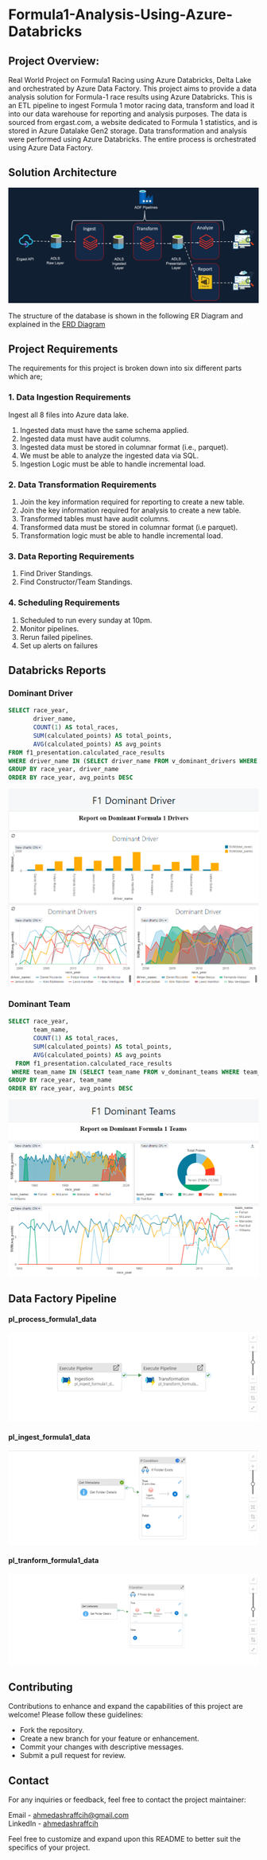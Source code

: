 # Formula1-Analysis-Using-Azure-Databricks

## Project Overview:
Real World Project on Formula1 Racing using Azure Databricks, Delta Lake and orchestrated by Azure Data Factory.
This project aims to provide a data analysis solution for Formula-1 race results using Azure Databricks. 
This is an ETL pipeline to ingest Formula 1 motor racing data, transform and load it into our data warehouse for reporting 
and analysis purposes. The data is sourced from ergast.com, a website dedicated to Formula 1 statistics, and is stored in Azure Datalake Gen2 storage. 
Data transformation and analysis were performed using Azure Databricks. The entire process is orchestrated using Azure Data Factory.

## Solution Architecture 
![Solution Architecture ](https://github.com/ahmedashraffcih/Formula1-Analysis-Using-Azure-Databricks/blob/Setup/imgs/solution_arch.png)

The structure of the database is shown in the following ER Diagram and explained in the [ERD Diagram](https://github.com/ahmedashraffcih/Formula1-Analysis-Using-Azure-Databricks/blob/Setup/imgs/data_model.png)

## Project Requirements
The requirements for this project is broken down into six different parts which are;

### 1. Data Ingestion Requirements
Ingest all 8 files into Azure data lake.
1. Ingested data must have the same schema applied.
2. Ingested data must have audit columns.
3. Ingested data must be stored in columnar format (i.e., parquet).
4. We must be able to analyze the ingested data via SQL.
5. Ingestion Logic must be able to handle incremental load.
### 2. Data Transformation Requirements
1. Join the key information required for reporting to create a new table.
2. Join the key information required for analysis to create a new table.
3. Transformed tables must have audit columns.
5. Transformed data must be stored in columnar format (i.e parquet).
6. Transformation logic must be able to handle incremental load.
### 3. Data Reporting Requirements
1. Find Driver Standings.
2. Find Constructor/Team Standings.
### 4. Scheduling Requirements
1. Scheduled to run every sunday at 10pm.
2. Monitor pipelines.
3. Rerun failed pipelines.
4. Set up alerts on failures

## Databricks Reports

### Dominant Driver

~~~~sql
SELECT race_year, 
       driver_name,
       COUNT(1) AS total_races,
       SUM(calculated_points) AS total_points,
       AVG(calculated_points) AS avg_points
FROM f1_presentation.calculated_race_results
WHERE driver_name IN (SELECT driver_name FROM v_dominant_drivers WHERE driver_rank <= 10)
GROUP BY race_year, driver_name
ORDER BY race_year, avg_points DESC
~~~~

![dominant_drivers](https://github.com/ahmedashraffcih/Formula1-Analysis-Using-Azure-Databricks/blob/Setup/imgs/dominant_drivers.png)

### Dominant Team

~~~~sql
SELECT race_year, 
       team_name,
       COUNT(1) AS total_races,
       SUM(calculated_points) AS total_points,
       AVG(calculated_points) AS avg_points
  FROM f1_presentation.calculated_race_results
 WHERE team_name IN (SELECT team_name FROM v_dominant_teams WHERE team_rank <= 5)
GROUP BY race_year, team_name
ORDER BY race_year, avg_points DESC
~~~~

![dominant_teams](https://github.com/ahmedashraffcih/Formula1-Analysis-Using-Azure-Databricks/blob/Setup/imgs/dominant_teams.png)

## Data Factory Pipeline

#### pl_process_formula1_data
![alt text](https://github.com/ahmedashraffcih/Formula1-Analysis-Using-Azure-Databricks/blob/Setup/imgs/pl_process_formula1_data.png)

#### pl_ingest_formula1_data
![alt text](https://github.com/ahmedashraffcih/Formula1-Analysis-Using-Azure-Databricks/blob/Setup/imgs/pl_ingest_formula1_data.png)

#### pl_tranform_formula1_data
![alt text](https://github.com/ahmedashraffcih/Formula1-Analysis-Using-Azure-Databricks/blob/Setup/imgs/pl_tranform_formula1_data.png)

## Contributing
Contributions to enhance and expand the capabilities of this project are welcome! Please follow these guidelines:

- Fork the repository.
- Create a new branch for your feature or enhancement.
- Commit your changes with descriptive messages.
- Submit a pull request for review.

## Contact
For any inquiries or feedback, feel free to contact the project maintainer:

Email - ahmedashraffcih@gmail.com <br>
LinkedIn - [ahmedashraffcih](https://www.linkedin.com/in/ahmedashraffcih/)

Feel free to customize and expand upon this README to better suit the specifics of your project.